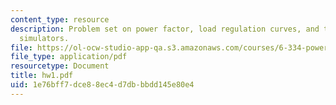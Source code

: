 ```yaml
---
content_type: resource
description: Problem set on power factor, load regulation curves, and time-domain
  simulators.
file: https://ol-ocw-studio-app-qa.s3.amazonaws.com/courses/6-334-power-electronics-spring-2007/1e76bff7dce88ec4d7dbbbdd145e80e4_hw1.pdf
file_type: application/pdf
resourcetype: Document
title: hw1.pdf
uid: 1e76bff7-dce8-8ec4-d7db-bbdd145e80e4
---
```

